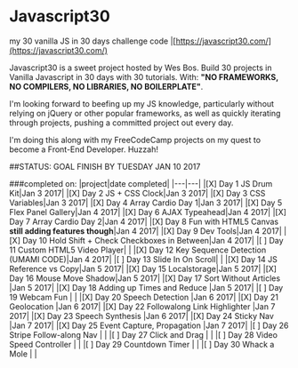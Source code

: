 # Javascript30
my 30 vanilla JS in 30 days challenge code |[https://javascript30.com/](https://javascript30.com/)

Javascript30 is a sweet project hosted by Wes Bos. Build 30 projects in Vanilla Javascript in 30 days with 30 tutorials. With:
**"NO FRAMEWORKS, NO COMPILERS, NO LIBRARIES, NO BOILERPLATE"**.

I'm looking forward to beefing up my JS knowledge, particularly without relying on jQuery or other popular frameworks, as well as quickly iterating through projects, pushing a committed project out every day.

I'm doing this along with my FreeCodeCamp projects on my quest to become a Front-End Developer. Huzzah!

##STATUS: GOAL FINISH BY TUESDAY JAN 10 2017

###completed on:
|project|date completed|
|---|---|
|[X] Day 1 JS Drum Kit|Jan 3 2017|
|[X] Day 2 JS + CSS Clock|Jan 3 2017|
|[X] Day 3 CSS Variables|Jan 3 2017|
|[X] Day 4 Array Cardio Day 1|Jan 3 2017|
|[X] Day 5 Flex Panel Gallery|Jan 4 2017|
|[X] Day 6 AJAX Typeahead|Jan 4 2017|
|[X] Day 7 Array Cardio Day 2|Jan 4 2017|
|[X] Day 8 Fun with HTML5 Canvas **still adding features though**|Jan 4 2017|
|[X] Day 9 Dev Tools|Jan 4 2017|
|[X] Day 10 Hold Shift + Check Checkboxes in Between|Jan 4 2017|
|[ ] Day 11 Custom HTML5 Video Player| |
|[X] Day 12 Key Sequence Detection (UMAMI CODE)|Jan 4 2017|
|[ ] Day 13 Slide In On Scroll| |
|[X] Day 14 JS Reference vs Copy|Jan 5 2017|
|[X] Day 15 Localstorage|Jan 5 2017|
|[X] Day 16 Mouse Move Shadow|Jan 5 2017|
|[X] Day 17 Sort Without Articles |Jan 5 2017|
|[X] Day 18 Adding up Times and Reduce |Jan 5 2017|
|[ ] Day 19 Webcam Fun | |
|[X] Day 20 Speech Detection |Jan 6 2017|
|[X] Day 21 Geolocation |Jan 6 2017|
|[X] Day 22 Followalong Link Highlighter |Jan 7 2017|
|[X] Day 23 Speech Synthesis |Jan 6 2017|
|[X] Day 24 Sticky Nav |Jan 7 2017|
|[X] Day 25 Event Capture, Propagation |Jan 7 2017|
|[ ] Day 26 Stripe Follow-along Nav | | <MIDWAY DONE>
|[ ] Day 27 Click and Drag | | <MIDWAY DONE>
|[ ] Day 28 Video Speed Controller | |
|[ ] Day 29 Countdown Timer | |
|[ ] Day 30 Whack a Mole | |

